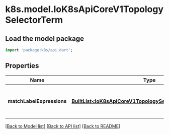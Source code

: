 # k8s.model.IoK8sApiCoreV1TopologySelectorTerm

## Load the model package
```dart
import 'package:k8s/api.dart';
```

## Properties
Name | Type | Description | Notes
------------ | ------------- | ------------- | -------------
**matchLabelExpressions** | [**BuiltList&lt;IoK8sApiCoreV1TopologySelectorLabelRequirement&gt;**](IoK8sApiCoreV1TopologySelectorLabelRequirement.md) | A list of topology selector requirements by labels. | [optional] 

[[Back to Model list]](../README.md#documentation-for-models) [[Back to API list]](../README.md#documentation-for-api-endpoints) [[Back to README]](../README.md)


